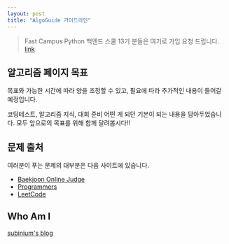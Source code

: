 ```yaml
---
layout: post
title: "AlgoGuide 가이드라인"
---
```


> Fast Campus Python 백엔드 스쿨 13기 분들은 여기로 가입 요청 드립니다. [link](https://www.acmicpc.net/group/8833)

## 알고리즘 페이지 목표

목표와 가능한 시간에 따라 양을 조정할 수 있고, 필요에 따라 추가적인 내용이 들어갈 예정입니다.

코딩테스트, 알고리즘 지식, 대회 준비 어떤 게 되던 기본이 되는 내용을 담아두었습니다.
모두 앞으로의 목표를 위해 함께 달려봅시다!!

## 문제 출처

여러분이 푸는 문제의 대부분은 다음 사이트에 있습니다.

- [Baekjoon Online Judge](https://www.acmicpc.net/)
- [Programmers](https://programmers.co.kr/learn/challenges)
- [LeetCode](https://leetcode.com/)

## Who Am I

[subinium's blog](https://subinium.github.io/about/)